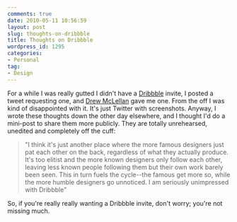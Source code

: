 ```yaml
---
comments: true
date: 2010-05-11 10:56:59
layout: post
slug: thoughts-on-dribbble
title: Thoughts on Dribbble
wordpress_id: 1295
categories:
- Personal
tag:
- Design
---
```


For a while I was really gutted I didn't have a [Dribbble](http://dribbble.com/) invite, I posted a tweet requesting one, and [Drew McLellan](http://twitter.com/drewm) gave me one. From the off I was kind of disappointed with it. It's just Twitter with screenshots. Anyway, I wrote these thoughts down the other day elsewhere, and I thought I'd do a mini-post to share them more publicly. They are totally unrehearsed, unedited and completely off the cuff:




> "I think it's just another place where the more famous designers just pat each other on the back, regardless of what they actually produce.
It's too elitist and the more known designers only follow each other, leaving less known people following them but their own work barely been seen. This in turn fuels the cycle--the famous get more so, while the more humble designers go unnoticed. I am seriously unimpressed with Dribbble"





So, if you're really really wanting a Dribbble invite, don't worry; you're not missing much.
